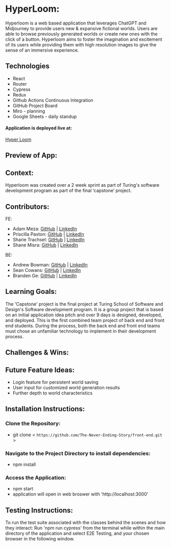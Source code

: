 # HyperLoom:
[//]: <>

Hyperloom is a web based application that leverages ChatGPT and Midjourney to provide users new & expansive fictional worlds. Users are able to browse previously generated worlds or create new ones with the click of a button. Hyperloom aims to foster the imagination and excitement of its users while providing them with high resolution images to give the sense of an immersive experience. 


## Technologies
- React
- Router
- Cypress
- Redux
- Github Actions Continuous Integration
- GitHub Project Board
- Miro - planning 
- Google Sheets - daily standup

#### Application is deployed live at:

[Hyper Loom](https://hyper-loom-explorer.vercel.app/)

## Preview of App:
[//]: <>


## Context:
[//]: <>

Hyperloom was created over a 2 week sprint as part of Turing's software development program as part of the final ‘capstone’ project. 


## Contributors:
[//]: <>
FE: 
- Adam Meza: [GitHub](https://github.com/Adam-Meza) | [LinkedIn](https://www.linkedin.com/in/adam-meza/)
- Priscilla Paxton: [GitHub](https://github.com/priscillaapaxton) | [LinkedIn](https://www.linkedin.com/in/priscilla-paxton/)
- Sharie Trachsel: [GitHub](https://github.com/sdtrachsel) | [LinkedIn](https://www.linkedin.com/in/sharie-trachsel/)
- Shane Misra: [GitHub](https://github.com/sdmisra) | [LinkedIn](https://www.linkedin.com/in/shanemisra/)

BE: 
- Andrew Bowman: [GitHub](https://github.com/abwmn) | [LinkedIn](https://www.linkedin.com/in/andrew-b0wman/)
- Sean Cowans: [GitHub](https://github.com/sjcowans) | [LinkedIn](https://www.linkedin.com/in/sean-cowans-985554267/)
- Branden Ge: [GitHub](https://github.com/brandenge) | [LinkedIn](https://www.linkedin.com/in/brandenge/)

## Learning Goals:
The 'Capstone' project is the final project at Turing School of Software and Design's Software development program. It is a group project that is based on an initial application idea pitch and over 9 days is designed, developed, and deployed. This is the first combined team project of back end and front end students. During the process, both the back end and front end teams must chose an unfamiliar technology to implement in their development process.


## Challenges & Wins:


## Future Feature Ideas:
[//]: <>
- Login feature for persistent world saving
- User input for customized world generation results
- Further depth to world characteristics

## Installation Instructions:
[//]: <>
### Clone the Repository:
- git clone < `https://github.com/The-Never-Ending-Story/front-end.git` >

### Navigate to the Project Directory to install dependencies:
- npm install

### Access the Application:
- npm start
- application will open in web broswer with 'http://localhost:3000'


## Testing Instructions:
[//]: <>

To run the test suite associated with the classes behind the scenes and how they interact: 
Run 'npm run cypress' from the terminal while within the main directory of the application and select E2E Testing, and your chosen browser in the following window.
